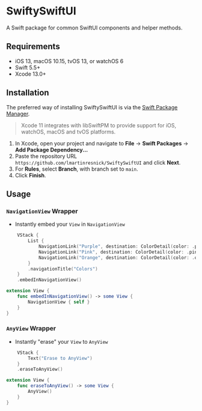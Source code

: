 # SwiftySwiftUI

A Swift package for common SwiftUI components and helper methods. 

## Requirements 

- iOS 13, macOS 10.15, tvOS 13, or watchOS 6 
- Swift 5.5+
- Xcode 13.0+

## Installation

The preferred way of installing SwiftySwiftUI is via the [Swift Package Manager](https://swift.org/package-manager/).

>Xcode 11 integrates with libSwiftPM to provide support for iOS, watchOS, macOS and tvOS platforms.

1. In Xcode, open your project and navigate to **File** → **Swift Packages** → **Add Package Dependency...**
2. Paste the repository URL `https://github.com/lmartinresnick/SwiftySwiftUI` and click **Next**.
3. For **Rules**, select **Branch**, with branch set to `main`.
4. Click **Finish**.

## Usage

### `NavigationView` Wrapper

- Instantly embed your `View` in `NavigationView`

```swift
    VStack {
        List {
            NavigationLink("Purple", destination: ColorDetail(color: .purple))
            NavigationLink("Pink", destination: ColorDetail(color: .pink))
            NavigationLink("Orange", destination: ColorDetail(color: .orange))
        }
        .navigationTitle("Colors")
    }
    .embedInNavigationView()
```

```swift
extension View {
    func embedInNavigationView() -> some View {
        NavigationView { self }
    }
}
```

### `AnyView` Wrapper

- Instantly "erase" your `View` to `AnyView`

```swift
    VStack {
        Text("Erase to AnyView")
    }
    .eraseToAnyView()
```

```swift
extension View {
    func eraseToAnyView() -> some View {
        AnyView()
    }
}
```


